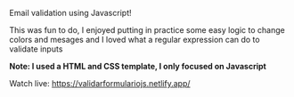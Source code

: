 Email validation using Javascript!

This was fun to do, I enjoyed putting in practice some easy logic to change colors and mesages and I loved what a regular expression can do to validate inputs

<b>Note: I used a HTML and CSS template, I only focused on Javascript</b>

Watch live: https://validarformulariojs.netlify.app/
